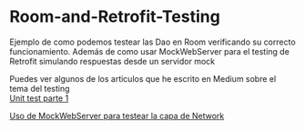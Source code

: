 # Room-and-Retrofit-Testing
Ejemplo de como podemos testear las Dao en Room verificando su correcto funcionamiento. Además de como usar MockWebServer para el testing de Retrofit simulando respuestas desde un servidor mock

Puedes ver algunos de los articulos que he escrito en Medium sobre el tema del testing  
[Unit test parte 1](https://medium.com/@janderlaffita/tests-unitarios-en-andorid-parte-1-4b4475de2303)

[Uso de MockWebServer para testear la capa de Network](https://medium.com/@janderlaffita/uso-de-mockwebserver-para-testear-la-capa-de-network-c275db1a7e5c)

